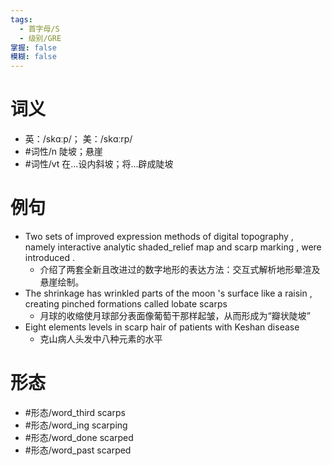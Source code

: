 ```yaml
---
tags:
  - 首字母/S
  - 级别/GRE
掌握: false
模糊: false
---
```

# 词义
- 英：/skɑːp/； 美：/skɑːrp/
- #词性/n  陡坡；悬崖
- #词性/vt  在…设内斜坡；将…辟成陡坡
# 例句
- Two sets of improved expression methods of digital topography , namely interactive analytic shaded_relief map and scarp marking , were introduced .
	- 介绍了两套全新且改进过的数字地形的表达方法：交互式解析地形晕渲及悬崖绘制。
- The shrinkage has wrinkled parts of the moon 's surface like a raisin , creating pinched formations called lobate scarps
	- 月球的收缩使月球部分表面像葡萄干那样起皱，从而形成为“瓣状陡坡”
- Eight elements levels in scarp hair of patients with Keshan disease
	- 克山病人头发中八种元素的水平
# 形态
- #形态/word_third scarps
- #形态/word_ing scarping
- #形态/word_done scarped
- #形态/word_past scarped
